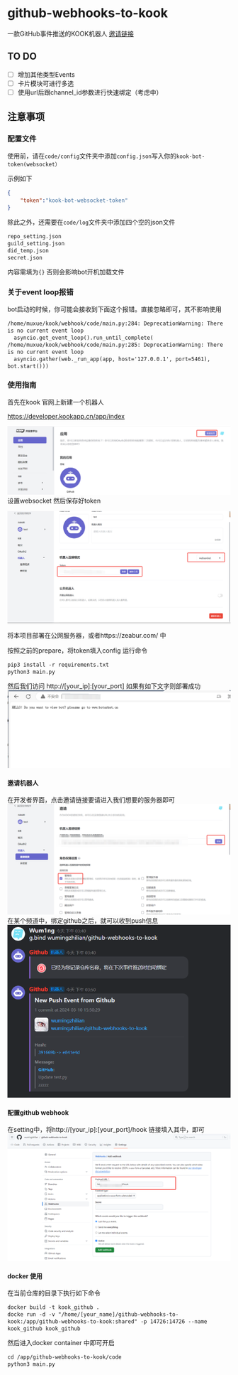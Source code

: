 # github-webhooks-to-kook
一款GitHub事件推送的KOOK机器人  [邀请链接](https://www.kookapp.cn/app/oauth2/authorize?id=13188&permissions=14352&client_id=J4JeHxjpdALjb_VT&redirect_uri=&scope=bot)  

## TO DO

- [ ] 增加其他类型Events
- [ ] 卡片模块可进行多选  
- [ ] 使用url后跟channel_id参数进行快速绑定（考虑中） 

## 注意事项

### 配置文件
使用前，请在`code/config`文件夹中添加`config.json`写入你的`kook-bot-token(websocket）`

示例如下
```json
{
    "token":"kook-bot-websocket-token"
}
```
除此之外，还需要在`code/log`文件夹中添加四个空的json文件
```
repo_setting.json
guild_setting.json
did_temp.json
secret.json
```
内容需填为`{}` 否则会影响bot开机加载文件

### 关于event loop报错

bot启动的时候，你可能会接收到下面这个报错。直接忽略即可，其不影响使用

```
/home/muxue/kook/webhook/code/main.py:284: DeprecationWarning: There is no current event loop
  asyncio.get_event_loop().run_until_complete(
/home/muxue/kook/webhook/code/main.py:285: DeprecationWarning: There is no current event loop
  asyncio.gather(web._run_app(app, host='127.0.0.1', port=5461), bot.start()))
```


### 使用指南
首先在kook 官网上新建一个机器人

https://developer.kookapp.cn/app/index

![alt text](./image/image.png)
设置websocket 然后保存好token

![alt text](./image/image2.png)

将本项目部署在公网服务器，或者https://zeabur.com/ 中

按照之前的prepare，将token填入config
运行命令
```
pip3 install -r requirements.txt
python3 main.py
```
然后我们访问
http://[your_ip]:[your_port]
如果有如下文字则部署成功
![alt text](./image/image3.png)
#### 邀请机器人
在开发者界面，点击邀请链接要请进入我们想要的服务器即可
![alt text](./image/image4.png)
在某个频道中，绑定github之后，就可以收到push信息
![alt text](./image/image5.png)

#### 配置github webhook
在setting中，将http://[your_ip]:[your_port]/hook
链接填入其中，即可
![alt text](./image/image6.png)


#### docker 使用
在当前仓库的目录下执行如下命令
```
docker build -t kook_github .
docke run -d -v "/home/[your_name]/github-webhooks-to-kook:/app/github-webhooks-to-kook:shared" -p 14726:14726 --name kook_github kook_github

```
然后进入docker container 中即可开启
```
cd /app/github-webhooks-to-kook/code
python3 main.py
```
